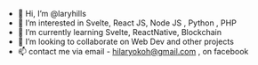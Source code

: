 - 👋 Hi, I’m @laryhills
- 👀 I’m interested in Svelte, React JS, Node JS , Python , PHP
- 🌱 I’m currently learning Svelte, ReactNative, Blockchain
- 💞️ I’m looking to collaborate on Web Dev and other projects
- 📫 contact me via email - hilaryokoh@gmail.com , on facebook 

<!---
laryhills/laryhills is a ✨ special ✨ repository because its `README.md` (this file) appears on your GitHub profile.
You can click the Preview link to take a look at your changes.
--->
